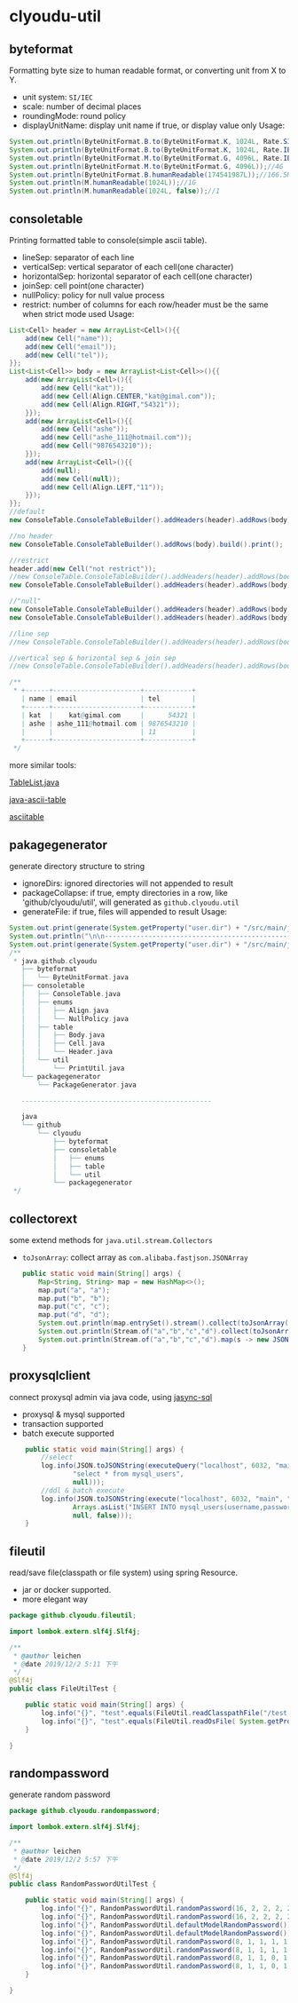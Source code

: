# clyoudu-util

## byteformat
Formatting byte size to human readable format, or converting unit from X to Y.
- unit system: `SI/IEC`
- scale: number of decimal places
- roundingMode: round policy
- displayUnitName: display unit name if true, or display value only
Usage:
```java
System.out.println(ByteUnitFormat.B.to(ByteUnitFormat.K, 1024L, Rate.SI));//1.02K
System.out.println(ByteUnitFormat.B.to(ByteUnitFormat.K, 1024L, Rate.IEC));//1K
System.out.println(ByteUnitFormat.M.to(ByteUnitFormat.G, 4096L, Rate.IEC));//4G
System.out.println(ByteUnitFormat.M.to(ByteUnitFormat.G, 4096L));//4G
System.out.println(ByteUnitFormat.B.humanReadable(174541987L));//166.5M
System.out.println(M.humanReadable(1024L));//1G
System.out.println(M.humanReadable(1024L, false));//1
```

## consoletable
Printing formatted table to console(simple ascii table).
- lineSep: separator of each line
- verticalSep: vertical separator of each cell(one character)
- horizontalSep: horizontal separator of each cell(one character)
- joinSep: cell point(one character)
- nullPolicy: policy for null value process
- restrict: number of columns for each row/header must be the same when strict mode used
Usage:
```java
List<Cell> header = new ArrayList<Cell>(){{
    add(new Cell("name"));
    add(new Cell("email"));
    add(new Cell("tel"));
}};
List<List<Cell>> body = new ArrayList<List<Cell>>(){{
    add(new ArrayList<Cell>(){{
        add(new Cell("kat"));
        add(new Cell(Align.CENTER,"kat@gimal.com"));
        add(new Cell(Align.RIGHT,"54321"));
    }});
    add(new ArrayList<Cell>(){{
        add(new Cell("ashe"));
        add(new Cell("ashe_111@hotmail.com"));
        add(new Cell("9876543210"));
    }});
    add(new ArrayList<Cell>(){{
        add(null);
        add(new Cell(null));
        add(new Cell(Align.LEFT,"11"));
    }});
}};
//default
new ConsoleTable.ConsoleTableBuilder().addHeaders(header).addRows(body).build().print();

//no header
new ConsoleTable.ConsoleTableBuilder().addRows(body).build().print();

//restrict
header.add(new Cell("not restrict"));
//new ConsoleTable.ConsoleTableBuilder().addHeaders(header).addRows(body).restrict(false).build().print();
new ConsoleTable.ConsoleTableBuilder().addHeaders(header).addRows(body).restrict(true).build().print();

//"null"
new ConsoleTable.ConsoleTableBuilder().addHeaders(header).addRows(body).nullPolicy(NullPolicy.NULL_STRING).build().print();
new ConsoleTable.ConsoleTableBuilder().addHeaders(header).addRows(body).nullPolicy(NullPolicy.THROW).build().print();

//line sep
//new ConsoleTable.ConsoleTableBuilder().addHeaders(header).addRows(body).lineSep("\n\n").build().print();

//vertical sep & horizontal sep & join sep
//new ConsoleTable.ConsoleTableBuilder().addHeaders(header).addRows(body).verticalSep("*").horizontalSep("*").joinSep("*").build().print();

/**
 * +------+----------------------+------------+
   | name | email                | tel        |
   +------+----------------------+------------+
   | kat  |    kat@gimal.com     |      54321 |
   | ashe | ashe_111@hotmail.com | 9876543210 |
   |      |                      | 11         |
   +------+----------------------+------------+
 */
```

more similar tools:

[TableList.java](https://github.com/therealfarfetchd/crogamp/blob/master/src/com/github/mrebhan/crogamp/cli/TableList.java)

[java-ascii-table](http://bethecoder.com/applications/products/asciiTable.action)

[asciitable](https://github.com/vdmeer/asciitable)

## pakagegenerator
generate directory structure to string
- ignoreDirs: ignored directories will not appended to result
- packageCollapse: if true, empty directories in a row, like 'github/clyoudu/util', will generated as `github.clyoudu.util`
- generateFile: if true, files will appended to result
Usage:
```java
System.out.print(generate(System.getProperty("user.dir") + "/src/main/java", new HashSet<>(Arrays.asList(".idea", "target", ".git")), true, true));
System.out.println("\n\n------------------------------------------------\n");
System.out.print(generate(System.getProperty("user.dir") + "/src/main/java", new HashSet<>(Arrays.asList(".idea", "target", ".git")), false, false));
/**
 * java.github.clyoudu
   ├── byteformat
   │   └── ByteUnitFormat.java
   ├── consoletable
   │   ├── ConsoleTable.java
   │   ├── enums
   │   │   ├── Align.java
   │   │   └── NullPolicy.java
   │   ├── table
   │   │   ├── Body.java
   │   │   ├── Cell.java
   │   │   └── Header.java
   │   └── util
   │       └── PrintUtil.java
   └── packagegenerator
       └── PackageGenerator.java

   ------------------------------------------------

   java
   └── github
       └── clyoudu
           ├── byteformat
           ├── consoletable
           │   ├── enums
           │   ├── table
           │   └── util
           └── packagegenerator
 */
```

## collectorext
some extend methods for `java.util.stream.Collectors`
- `toJsonArray`: collect array as `com.alibaba.fastjson.JSONArray`
    ```java
    public static void main(String[] args) {
        Map<String, String> map = new HashMap<>();
        map.put("a", "a");
        map.put("b", "b");
        map.put("c", "c");
        map.put("d", "d");
        System.out.println(map.entrySet().stream().collect(toJsonArray()));
        System.out.println(Stream.of("a","b","c","d").collect(toJsonArray()));
        System.out.println(Stream.of("a","b","c","d").map(s -> new JSONObject().fluentPut(s,s)).collect(toJsonArray()));
    }
    ```

## proxysqlclient
connect proxysql admin via java code, using [jasync-sql](https://github.com/jasync-sql/jasync-sql)
- proxysql & mysql supported
- transaction supported
- batch execute supported
```java
    public static void main(String[] args) {
        //select
        log.info(JSON.toJSONString(executeQuery("localhost", 6032, "main", "root", "root",
                "select * from mysql_users",
                null)));
        //ddl & batch execute
        log.info(JSON.toJSONString(execute("localhost", 6032, "main", "root", "root",
                Arrays.asList("INSERT INTO mysql_users(username,password,default_hostgroup) VALUES ('app','pass',2)", "load mysql user to runtime", "save mysql user to disk"),
                null, false)));
    }
```

## fileutil
read/save file(classpath or file system) using spring Resource.
- jar or docker supported.
- more elegant way

```java
package github.clyoudu.fileutil;

import lombok.extern.slf4j.Slf4j;

/**
 * @author leichen
 * @date 2019/12/2 5:11 下午
 */
@Slf4j
public class FileUtilTest {

    public static void main(String[] args) {
        log.info("{}", "test".equals(FileUtil.readClasspathFile("/test.txt")));
        log.info("{}", "test".equals(FileUtil.readOsFile( System.getProperty("user.dir") + "/src/main/resources/test.txt")));
    }

}
```

## randompassword
generate random password

```java
package github.clyoudu.randompassword;

import lombok.extern.slf4j.Slf4j;

/**
 * @author leichen
 * @date 2019/12/2 5:57 下午
 */
@Slf4j
public class RandomPasswordUtilTest {

    public static void main(String[] args) {
        log.info("{}", RandomPasswordUtil.randomPassword(16, 2, 2, 2, 2));//QV6~@9oEHR7umzOr
        log.info("{}", RandomPasswordUtil.randomPassword(16, 2, 2, 2, 2));//R2^8egH3QF%OUg~P
        log.info("{}", RandomPasswordUtil.defaultModelRandomPassword());//f4&8hDebq$&vTV4o
        log.info("{}", RandomPasswordUtil.defaultModelRandomPassword());//QSPUaq9j3~eHw8mK
        log.info("{}", RandomPasswordUtil.randomPassword(8, 1, 1, 1, 1));//2e%v#U0D
        log.info("{}", RandomPasswordUtil.randomPassword(8, 1, 1, 1, 1));//nF*8Cv5b
        log.info("{}", RandomPasswordUtil.randomPassword(8, 1, 1, 0, 1));//22IieW9V
        log.info("{}", RandomPasswordUtil.randomPassword(8, 1, 1, 0, 1));//UVE1SxLP
    }

}
```